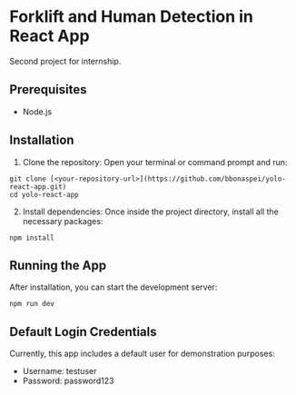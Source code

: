 # Forklift and Human Detection in React App
Second project for internship.

## Prerequisites
- Node.js

## Installation 
1. Clone the repository:
Open your terminal or command prompt and run:
```
git clone [<your-repository-url>](https://github.com/bbonaspei/yolo-react-app.git)
cd yolo-react-app
```

2. Install dependencies:
Once inside the project directory, install all the necessary packages:
```
npm install
```

## Running the App
After installation, you can start the development server:
```
npm run dev
```

## Default Login Credentials
Currently, this app includes a default user for demonstration purposes:
- Username: testuser
- Password: password123
